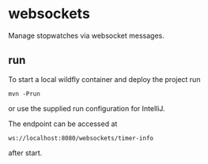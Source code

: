 # websockets
Manage stopwatches via websocket messages.

## run
To start a local wildfly container and deploy the project run
```
mvn -Prun
```
or use the supplied run configuration for IntelliJ.

The endpoint can be accessed at 
```
ws://localhost:8080/websockets/timer-info
``` 
after start.